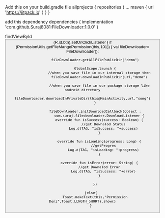 
Add this on your build.gradle file
allprojects {
		repositories {
			...
			maven { url 'https://jitpack.io' }
		}
	}
  
  add this dependency
  dependencies {
	        implementation 'com.github.Suraj8081:FileDownloader:1.0.0'
	}
  
  
  findViewById<Button>(R.id.btn).setOnClickListener {
            if (PermissionUtils.getFileMangePermission(this,101)) {
                val fileDownloader= FileDownloader();

                fileDownloader.getAllFilePublicDir("demo")

                GlobalScope.launch {
                    //when you save file in our internal storage then
                    fileDownloader.downloadInPublicDir(url,"demo")
                    
                    //when you save file in our package storage like android directory
                    fileDownloader.downloadInPrivateDir(this@MainActivity,url,"song")
                }

                fileDownloader.initDownloadCallback(object :
                    com.suraj.filedownloader.DownloadListener {
                    override fun isSuccess(success: Boolean) {
                        //get Downalod Status
                        Log.d(TAG, "isSuccess: "+success)
                    }

                    override fun isLoading(progress: Long) {
                        //getProgres
                        Log.d(TAG, "isLoading: "+progress)
                    }

                    override fun isError(error: String) {
                    //get Downalod Error
                        Log.d(TAG, "isSuccess: "+error)
                    }

                })

            }else{
                Toast.makeText(this,"Permission Deni",Toast.LENGTH_SHORT).show()
            }


